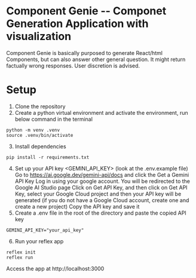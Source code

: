 # Component Genie -- Componet Generation Application with visualization

Component Genie is basically purposed to generate React/html Components, but can also answer other general question. It might return factually wrong responses. User discretion is advised.

# Setup

1. Clone the repository
2. Create a python virtual environment and activate the environment, run below command in the terminal
```
python -m venv .venv
source .venv/bin/activate
```
3. Install dependencies
```
pip install -r requirements.txt
```
4. Set up your API key <GEMINI_API_KEY> (look at the .env.example file)
    Go to https://ai.google.dev/gemini-api/docs and click the Get a Gemini API Key
    Log in using your google account. You will be redirected to the Google AI Studio page 
    Click on Get API Key, and then click on Get API Key, select your Google Cloud project and then your API key will be generated (if you do not have a Google Cloud account, create one and create a new project)
    Copy the API key and save it
5. Create a .env file in the root of the directory and paste the copied API key
```
GEMINI_API_KEY="your_api_key"
```
6. Run your reflex app
```
reflex init
reflex run
```
Access the app at http://localhost:3000